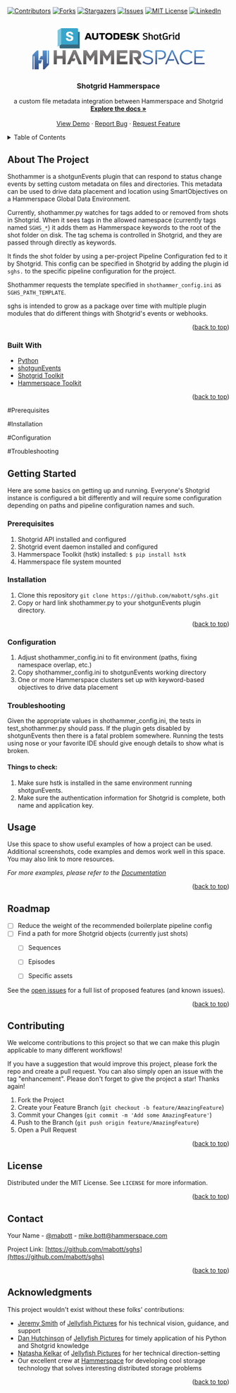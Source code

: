 <div id="top"></div>

<!-- PROJECT SHIELDS -->
<!--
*** I'm using markdown "reference style" links for readability.
*** Reference links are enclosed in brackets [ ] instead of parentheses ( ).
*** See the bottom of this document for the declaration of the reference variables
*** for contributors-url, forks-url, etc. This is an optional, concise syntax you may use.
*** https://www.markdownguide.org/basic-syntax/#reference-style-links
-->
[![Contributors][contributors-shield]][contributors-url]
[![Forks][forks-shield]][forks-url]
[![Stargazers][stars-shield]][stars-url]
[![Issues][issues-shield]][issues-url]
[![MIT License][license-shield]][license-url]
[![LinkedIn][linkedin-shield]][linkedin-url]



<!-- PROJECT LOGO -->
<br />
<div align="center">
  <a href="https://github.com/mabott/sghs">
    <img src="images/shotgrid_logo_wide.png" alt="Logo">
  </a>
  <a href="https://github.com/mabott/sghs">
    <img src="images/hs_logo.png" alt="Logo">
  </a>

<h3 align="center">Shotgrid Hammerspace</h3>

  <p align="center">
    a custom file metadata integration between Hammerspace and Shotgrid
    <br />
    <a href="https://github.com/mabott/sghs"><strong>Explore the docs »</strong></a>
    <br />
    <br />
    <a href="https://github.com/mabott/sghs">View Demo</a>
    ·
    <a href="https://github.com/mabott/sghs/issues">Report Bug</a>
    ·
    <a href="https://github.com/mabott/sghs/issues">Request Feature</a>
  </p>
</div>



<!-- TABLE OF CONTENTS -->
<details>
  <summary>Table of Contents</summary>
  <ol>
    <li>
      <a href="#about-the-project">About The Project</a>
      <ul>
        <li><a href="#built-with">Built With</a></li>
      </ul>
    </li>
    <li>
      <a href="#getting-started">Getting Started</a>
      <ul>
        <li><a href="#prerequisites">Prerequisites</a></li>
        <li><a href="#installation">Installation</a></li>
      </ul>
    </li>
    <li><a href="#usage">Usage</a></li>
    <li><a href="#roadmap">Roadmap</a></li>
    <li><a href="#contributing">Contributing</a></li>
    <li><a href="#license">License</a></li>
    <li><a href="#contact">Contact</a></li>
    <li><a href="#acknowledgments">Acknowledgments</a></li>
  </ol>
</details>



<!-- ABOUT THE PROJECT -->
## About The Project

Shothammer is a shotgunEvents plugin that can respond to status change events by setting
custom metadata on files and directories. This metadata can be used to drive data placement and location
using SmartObjectives on a Hammerspace Global Data Environment.

Currently, shothammer.py watches for tags added to or removed from shots in Shotgrid. When 
it sees tags in the allowed namespace (currently tags named `SGHS_*`) it adds them as
Hammerspace keywords to the root of the shot folder on disk. The tag schema is controlled in Shotgrid,
and they are passed through directly as keywords.

It finds the shot folder by using a per-project Pipeline Configuration fed to it by Shotgrid. This config can be specified
in Shotgrid by adding the plugin id `sghs.` to the specific pipeline configuration for the project.

Shothammer requests the template specified in `shothammer_config.ini` as `SGHS_PATH_TEMPLATE`.

sghs is intended to grow as a package over time with multiple plugin modules that do different things with Shotgrid's
events or webhooks.

<p align="right">(<a href="#top">back to top</a>)</p>

### Built With

* [Python](https://python.org/)
* [shotgunEvents](https://github.com/shotgunsoftware/shotgunEvents)
* [Shotgrid Toolkit](https://github.com/shotgunsoftware/tk-core)
* [Hammerspace Toolkit](https://github.com/hammer-space/hstk)

<p align="right">(<a href="#top">back to top</a>)</p>


<!-- GETTING STARTED -->
#Prerequisites


#Installation


#Configuration


#Troubleshooting


## Getting Started

Here are some basics on getting up and running. Everyone's Shotgrid instance is configured a bit differently and
will require some configuration depending on paths and pipeline configuration names and such.

### Prerequisites

1. Shotgrid API installed and configured 
2. Shotgrid event daemon installed and configured
3. Hammerspace Toolkit (hstk) installed: `$ pip install hstk`
4. Hammerspace file system mounted

### Installation

1. Clone this repository `git clone https://github.com/mabott/sghs.git`
2. Copy or hard link shothammer.py to your shotgunEvents plugin directory.

<p align="right">(<a href="#top">back to top</a>)</p>

### Configuration

1. Adjust shothammer_config.ini to fit environment (paths, fixing namespace overlap, etc.)
2. Copy shothammer_config.ini to shotgunEvents working directory 
3. One or more Hammerspace clusters set up with keyword-based objectives to drive data placement

### Troubleshooting
Given the appropriate values in shothammer_config.ini, the tests in test_shothammer.py should pass. If the plugin gets
disabled by shotgunEvents then there is a fatal problem somewhere. Running the tests using nose or your favorite IDE
should give enough details to show what is broken.

#### Things to check:
1. Make sure hstk is installed in the same environment running shotgunEvents.
2. Make sure the authentication information for Shotgrid is complete, both name and application key.



<!-- USAGE EXAMPLES -->
## Usage

Use this space to show useful examples of how a project can be used. Additional screenshots, code examples and demos work well in this space. You may also link to more resources.

_For more examples, please refer to the [Documentation](https://example.com)_

<p align="right">(<a href="#top">back to top</a>)</p>



<!-- ROADMAP -->
## Roadmap

- [ ] Reduce the weight of the recommended boilerplate pipeline config
- [ ] Find a path for more Shotgrid objects (currently just shots)
  - [ ] Sequences
  - [ ] Episodes
  - [ ] Specific assets


See the [open issues](https://github.com/mabott/sghs/issues) for a full list of proposed features (and known issues).

<p align="right">(<a href="#top">back to top</a>)</p>



<!-- CONTRIBUTING -->
## Contributing

We welcome contributions to this project so that we can make this plugin applicable to many different workflows!

If you have a suggestion that would improve this project, please fork the repo and create a pull request. You can also
simply open an issue with the tag "enhancement". Please don't forget to give the project a star! Thanks again!

1. Fork the Project
2. Create your Feature Branch (`git checkout -b feature/AmazingFeature`)
3. Commit your Changes (`git commit -m 'Add some AmazingFeature'`)
4. Push to the Branch (`git push origin feature/AmazingFeature`)
5. Open a Pull Request

<p align="right">(<a href="#top">back to top</a>)</p>



<!-- LICENSE -->
## License

Distributed under the MIT License. See `LICENSE` for more information.

<p align="right">(<a href="#top">back to top</a>)</p>



<!-- CONTACT -->
## Contact

Your Name - [@mabott](https://twitter.com/mabott) - mike.bott@hammerspace.com

Project Link: [https://github.com/mabott/sghs](https://github.com/mabott/sghs)

<p align="right">(<a href="#top">back to top</a>)</p>



<!-- ACKNOWLEDGMENTS -->
## Acknowledgments

This project wouldn't exist without these folks' contributions:

* [Jeremy Smith](mailto:jeremy.smith@jellyfishpictures.co.uk) of [Jellyfish Pictures](https://jellyfishpictures.co.uk/) 
for his technical vision, guidance, and support
* [Dan Hutchinson](dan.hutchinson@jellyfishpictures.co.uk) of [Jellyfish Pictures](https://jellyfishpictures.co.uk/)
for timely application of his Python and Shotgrid knowledge
* [Natasha Kelkar](natasha.kelkar@jellyfishpictures.co.uk) of [Jellyfish Pictures](https://jellyfishpictures.co.uk/)
for her technical direction-setting
* Our excellent crew at [Hammerspace](https://hammerspace.com/) for developing cool storage technology that solves 
interesting distributed storage problems

<p align="right">(<a href="#top">back to top</a>)</p>



<!-- MARKDOWN LINKS & IMAGES -->
<!-- https://www.markdownguide.org/basic-syntax/#reference-style-links -->
[contributors-shield]: https://img.shields.io/github/contributors/mabott/sghs.svg?style=for-the-badge
[contributors-url]: https://github.com/mabott/sghs/graphs/contributors
[forks-shield]: https://img.shields.io/github/forks/mabott/sghs.svg?style=for-the-badge
[forks-url]: https://github.com/mabott/sghs/network/members
[stars-shield]: https://img.shields.io/github/stars/mabott/sghs.svg?style=for-the-badge
[stars-url]: https://github.com/mabott/sghs/stargazers
[issues-shield]: https://img.shields.io/github/issues/mabott/sghs.svg?style=for-the-badge
[issues-url]: https://github.com/mabott/sghs/issues
[license-shield]: https://img.shields.io/github/license/mabott/sghs.svg?style=for-the-badge
[license-url]: https://github.com/mabott/sghs/blob/master/LICENSE.txt
[linkedin-shield]: https://img.shields.io/badge/-LinkedIn-black.svg?style=for-the-badge&logo=linkedin&colorB=555
[linkedin-url]: https://linkedin.com/in/mbott
[product-screenshot]: images/screenshot.png